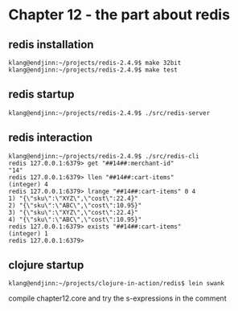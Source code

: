 # Chapter 12 - the part about redis

## redis installation

    klang@endjinn:~/projects/redis-2.4.9$ make 32bit
    klang@endjinn:~/projects/redis-2.4.9$ make test

## redis startup

    klang@endjinn:~/projects/redis-2.4.9$ ./src/redis-server

## redis interaction

    klang@endjinn:~/projects/redis-2.4.9$ ./src/redis-cli 
    redis 127.0.0.1:6379> get "##14##:merchant-id"
    "14"
    redis 127.0.0.1:6379> llen "##14##:cart-items"
    (integer) 4
    redis 127.0.0.1:6379> lrange "##14##:cart-items" 0 4
    1) "{\"sku\":\"XYZ\",\"cost\":22.4}"
    2) "{\"sku\":\"ABC\",\"cost\":10.95}"
    3) "{\"sku\":\"XYZ\",\"cost\":22.4}"
    4) "{\"sku\":\"ABC\",\"cost\":10.95}"
    redis 127.0.0.1:6379> exists "##14##:cart-items"
    (integer) 1
    redis 127.0.0.1:6379> 

## clojure startup

    klang@endjinn:~/projects/clojure-in-action/redis$ lein swank

compile chapter12.core and try the s-expressions in the comment

